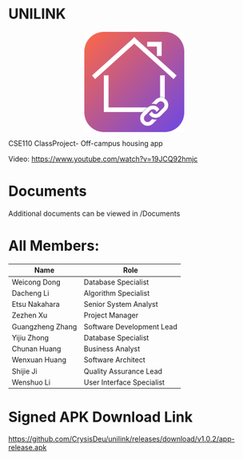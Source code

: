 # UNILINK
<p align="center">
<img src="./logo.png" width="200" align="middle">  
</p>
CSE110 ClassProject- Off-campus housing app   

Video: https://www.youtube.com/watch?v=19JCQ92hmjc  

# Documents  
Additional documents can be viewed in /Documents

# All Members:

Name | Role
---- | ---
Weicong Dong    |Database Specialist  |
Dacheng Li      |Algorithm Specialist  |
Etsu Nakahara   |Senior System Analyst  |
Zezhen Xu       |Project Manager  |
Guangzheng Zhang|Software Development Lead  |
Yijiu Zhong     |Database Specialist  |
Chunan Huang    |Business Analyst  |
Wenxuan Huang   |Software Architect  |
Shijie Ji       |Quality Assurance Lead  |
Wenshuo Li      |User Interface Specialist  |

# Signed APK Download Link
https://github.com/CrysisDeu/unilink/releases/download/v1.0.2/app-release.apk
